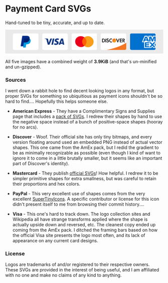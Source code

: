 # Payment Card SVGs

Hand-tuned to be tiny, accurate, and up to date.

![preview](preview.png "Logo Title Text 1")

All five images have a combined weight of **3.9KiB** (and that's un-minified and un-gzipped).

### Sources

I went down a rabbit hole to find decent looking logos in any format, but proper SVGs for something so ubiquitious as payment icons shouldn't be so hard to find.... Hopefully this helps someone else.

* **American Express** - They have a Complimentary Signs and Supplies page that includes a [pack of SVGs](https://www.americanexpress.com/content/dam/amex/us/merchant/supplies/product/digital/CHECKOUTDL.zip). I redrew their shapes by hand to use the negative space instead of a bunch of positive-space shapes (hooray for no arcs).

* **Discover** - Woof. Their official site has only tiny bitmaps, and every version floating around used an embedded PNG instead of actual vector shapes. This one came from the AmEx pack, but I redid the gradient to be as minimally recognizable as possible (even though I kind of want to ignore it to come in a little brutally smaller, but it seems like an important part of Discover's identity).

* **Mastercard** - They publish [official SVGs](https://brand.mastercard.com/brandcenter/mastercard-brand-mark/downloads.html)! How helpful. I redrew it to be simpler primitive shapes for extra smallness, but was careful to retain their proportions and hex colors.

* **PayPal** - This very excellent use of shapes comes from the very excellent [SuperTinyIcons](https://github.com/edent/SuperTinyIcons). A specific contributor or license for this icon didn't present itself to me from browsing their commit history....

* **Visa** - This one's hard to track down. The logo collection sites and Wikipedia all have strange transforms applied where the shape is actually upside down and reversed, etc. The cleanest copy ended up coming from the AmEx pack. I ditched the framing bars based on how the official Visa site presents the logo most often, and its lack of appearance on any current card designs.

### License

Logos are trademarks of and/or registered to their respective owners. These SVGs are provided in the interest of being useful, and I am affiliated with no one and make no claims of any kind to anything.
